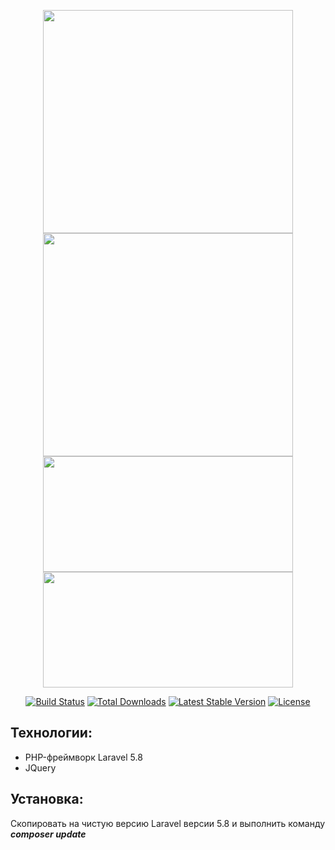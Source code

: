 <p align="center">
    <img src="https://lee-web.online/public/assets/promo_github/index2.jpg" width="400" height="357">
        <img src="https://lee-web.online/public/assets/promo_github/video2.jpg" width="400" height="357">
    <img src="https://lee-web.online/public/assets/promo_github/profile2.jpg" width="400" height="185">
    <img src="https://lee-web.online/public/assets/promo_github/slider2.jpg" width="400" height="185">
</p>

<p align="center">
<a href="https://travis-ci.org/laravel/framework"><img src="https://travis-ci.org/laravel/framework.svg" alt="Build Status"></a>
<a href="https://packagist.org/packages/laravel/framework"><img src="https://poser.pugx.org/laravel/framework/d/total.svg" alt="Total Downloads"></a>
<a href="https://packagist.org/packages/laravel/framework"><img src="https://poser.pugx.org/laravel/framework/v/stable.svg" alt="Latest Stable Version"></a>
<a href="https://packagist.org/packages/laravel/framework"><img src="https://poser.pugx.org/laravel/framework/license.svg" alt="License"></a>
</p>

## Технологии:
<ul>
<li>PHP-фреймворк Laravel 5.8</li>
<li>JQuery</li>
</ul>

## Установка:
<p>Скопировать на чистую версию Laravel версии 5.8 и выполнить команду <b><i>composer update</i></b></p>
